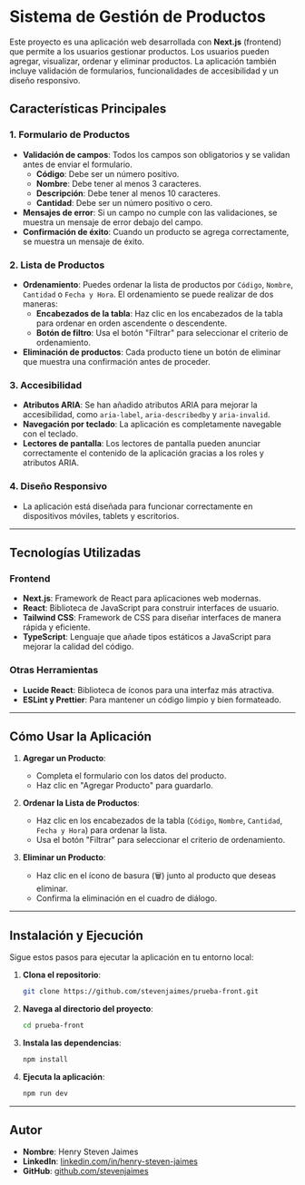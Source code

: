 # Sistema de Gestión de Productos

Este proyecto es una aplicación web desarrollada con **Next.js** (frontend) que permite a los usuarios gestionar productos. Los usuarios pueden agregar, visualizar, ordenar y eliminar productos. La aplicación también incluye validación de formularios, funcionalidades de accesibilidad y un diseño responsivo.

## Características Principales

### 1. **Formulario de Productos**
   - **Validación de campos**: Todos los campos son obligatorios y se validan antes de enviar el formulario.
     - **Código**: Debe ser un número positivo.
     - **Nombre**: Debe tener al menos 3 caracteres.
     - **Descripción**: Debe tener al menos 10 caracteres.
     - **Cantidad**: Debe ser un número positivo o cero.
   - **Mensajes de error**: Si un campo no cumple con las validaciones, se muestra un mensaje de error debajo del campo.
   - **Confirmación de éxito**: Cuando un producto se agrega correctamente, se muestra un mensaje de éxito.

### 2. **Lista de Productos**
   - **Ordenamiento**: Puedes ordenar la lista de productos por `Código`, `Nombre`, `Cantidad` o `Fecha y Hora`. El ordenamiento se puede realizar de dos maneras:
     - **Encabezados de la tabla**: Haz clic en los encabezados de la tabla para ordenar en orden ascendente o descendente.
     - **Botón de filtro**: Usa el botón "Filtrar" para seleccionar el criterio de ordenamiento.
   - **Eliminación de productos**: Cada producto tiene un botón de eliminar que muestra una confirmación antes de proceder.

### 3. **Accesibilidad**
   - **Atributos ARIA**: Se han añadido atributos ARIA para mejorar la accesibilidad, como `aria-label`, `aria-describedby` y `aria-invalid`.
   - **Navegación por teclado**: La aplicación es completamente navegable con el teclado.
   - **Lectores de pantalla**: Los lectores de pantalla pueden anunciar correctamente el contenido de la aplicación gracias a los roles y atributos ARIA.

### 4. **Diseño Responsivo**
   - La aplicación está diseñada para funcionar correctamente en dispositivos móviles, tablets y escritorios.

---

## Tecnologías Utilizadas

### Frontend
- **Next.js**: Framework de React para aplicaciones web modernas.
- **React**: Biblioteca de JavaScript para construir interfaces de usuario.
- **Tailwind CSS**: Framework de CSS para diseñar interfaces de manera rápida y eficiente.
- **TypeScript**: Lenguaje que añade tipos estáticos a JavaScript para mejorar la calidad del código.

### Otras Herramientas
- **Lucide React**: Biblioteca de íconos para una interfaz más atractiva.
- **ESLint y Prettier**: Para mantener un código limpio y bien formateado.

---

## Cómo Usar la Aplicación

1. **Agregar un Producto**:
   - Completa el formulario con los datos del producto.
   - Haz clic en "Agregar Producto" para guardarlo.

2. **Ordenar la Lista de Productos**:
   - Haz clic en los encabezados de la tabla (`Código`, `Nombre`, `Cantidad`, `Fecha y Hora`) para ordenar la lista.
   - Usa el botón "Filtrar" para seleccionar el criterio de ordenamiento.

3. **Eliminar un Producto**:
   - Haz clic en el ícono de basura (🗑️) junto al producto que deseas eliminar.
   - Confirma la eliminación en el cuadro de diálogo.

---

## Instalación y Ejecución

Sigue estos pasos para ejecutar la aplicación en tu entorno local:

1. **Clona el repositorio**:
   ```bash
   git clone https://github.com/stevenjaimes/prueba-front.git
   ```
2. **Navega al directorio del proyecto**:
   ```bash
   cd prueba-front   
   ```
3. **Instala las dependencias**:
   ```bash
   npm install
   ```
4. **Ejecuta la aplicación**:
   ```bash
   npm run dev
   ```
---

## Autor
- **Nombre**: Henry Steven Jaimes
- **LinkedIn**: [linkedin.com/in/henry-steven-jaimes](https://linkedin.com/in/henry-steven-jaimes)
- **GitHub**: [github.com/stevenjaimes](https://github.com/stevenjaimes)
